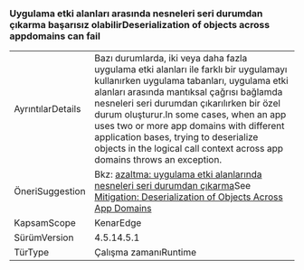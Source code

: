 ### <a name="deserialization-of-objects-across-appdomains-can-fail"></a><span data-ttu-id="a5406-101">Uygulama etki alanları arasında nesneleri seri durumdan çıkarma başarısız olabilir</span><span class="sxs-lookup"><span data-stu-id="a5406-101">Deserialization of objects across appdomains can fail</span></span>

|   |   |
|---|---|
|<span data-ttu-id="a5406-102">Ayrıntılar</span><span class="sxs-lookup"><span data-stu-id="a5406-102">Details</span></span>|<span data-ttu-id="a5406-103">Bazı durumlarda, iki veya daha fazla uygulama etki alanları ile farklı bir uygulamayı kullanırken uygulama tabanları, uygulama etki alanları arasında mantıksal çağrısı bağlamda nesneleri seri durumdan çıkarılırken bir özel durum oluşturur.</span><span class="sxs-lookup"><span data-stu-id="a5406-103">In some cases, when an app uses two or more app domains with different application bases, trying to deserialize objects in the logical call context across app domains throws an exception.</span></span>|
|<span data-ttu-id="a5406-104">Öneri</span><span class="sxs-lookup"><span data-stu-id="a5406-104">Suggestion</span></span>|<span data-ttu-id="a5406-105">Bkz: [azaltma: uygulama etki alanlarında nesneleri seri durumdan çıkarma](~/docs/framework/migration-guide/mitigation-deserialization-of-objects-across-app-domains.md)</span><span class="sxs-lookup"><span data-stu-id="a5406-105">See [Mitigation: Deserialization of Objects Across App Domains](~/docs/framework/migration-guide/mitigation-deserialization-of-objects-across-app-domains.md)</span></span>|
|<span data-ttu-id="a5406-106">Kapsam</span><span class="sxs-lookup"><span data-stu-id="a5406-106">Scope</span></span>|<span data-ttu-id="a5406-107">Kenar</span><span class="sxs-lookup"><span data-stu-id="a5406-107">Edge</span></span>|
|<span data-ttu-id="a5406-108">Sürüm</span><span class="sxs-lookup"><span data-stu-id="a5406-108">Version</span></span>|<span data-ttu-id="a5406-109">4.5.1</span><span class="sxs-lookup"><span data-stu-id="a5406-109">4.5.1</span></span>|
|<span data-ttu-id="a5406-110">Tür</span><span class="sxs-lookup"><span data-stu-id="a5406-110">Type</span></span>|<span data-ttu-id="a5406-111">Çalışma zamanı</span><span class="sxs-lookup"><span data-stu-id="a5406-111">Runtime</span></span>|

